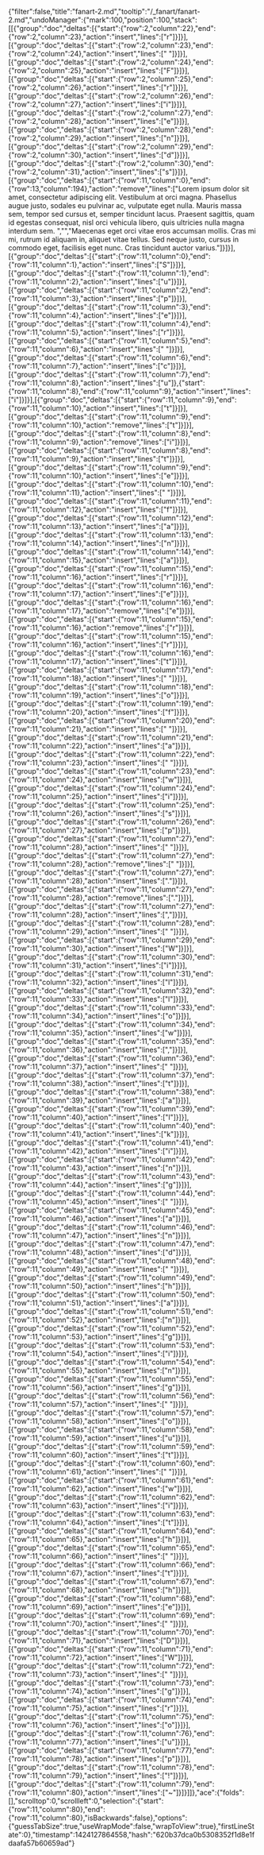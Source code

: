 {"filter":false,"title":"fanart-2.md","tooltip":"/_fanart/fanart-2.md","undoManager":{"mark":100,"position":100,"stack":[[{"group":"doc","deltas":[{"start":{"row":2,"column":22},"end":{"row":2,"column":23},"action":"insert","lines":["r"]}]}],[{"group":"doc","deltas":[{"start":{"row":2,"column":23},"end":{"row":2,"column":24},"action":"insert","lines":[" "]}]}],[{"group":"doc","deltas":[{"start":{"row":2,"column":24},"end":{"row":2,"column":25},"action":"insert","lines":["F"]}]}],[{"group":"doc","deltas":[{"start":{"row":2,"column":25},"end":{"row":2,"column":26},"action":"insert","lines":["r"]}]}],[{"group":"doc","deltas":[{"start":{"row":2,"column":26},"end":{"row":2,"column":27},"action":"insert","lines":["i"]}]}],[{"group":"doc","deltas":[{"start":{"row":2,"column":27},"end":{"row":2,"column":28},"action":"insert","lines":["e"]}]}],[{"group":"doc","deltas":[{"start":{"row":2,"column":28},"end":{"row":2,"column":29},"action":"insert","lines":["n"]}]}],[{"group":"doc","deltas":[{"start":{"row":2,"column":29},"end":{"row":2,"column":30},"action":"insert","lines":["d"]}]}],[{"group":"doc","deltas":[{"start":{"row":2,"column":30},"end":{"row":2,"column":31},"action":"insert","lines":["s"]}]}],[{"group":"doc","deltas":[{"start":{"row":11,"column":0},"end":{"row":13,"column":194},"action":"remove","lines":["Lorem ipsum dolor sit amet, consectetur adipiscing elit. Vestibulum at orci magna. Phasellus augue justo, sodales eu pulvinar ac, vulputate eget nulla. Mauris massa sem, tempor sed cursus et, semper tincidunt lacus. Praesent sagittis, quam id egestas consequat, nisl orci vehicula libero, quis ultricies nulla magna interdum sem. ","","Maecenas eget orci vitae eros accumsan mollis. Cras mi mi, rutrum id aliquam in, aliquet vitae tellus. Sed neque justo, cursus in commodo eget, facilisis eget nunc. Cras tincidunt auctor varius."]}]}],[{"group":"doc","deltas":[{"start":{"row":11,"column":0},"end":{"row":11,"column":1},"action":"insert","lines":["S"]}]}],[{"group":"doc","deltas":[{"start":{"row":11,"column":1},"end":{"row":11,"column":2},"action":"insert","lines":["u"]}]}],[{"group":"doc","deltas":[{"start":{"row":11,"column":2},"end":{"row":11,"column":3},"action":"insert","lines":["p"]}]}],[{"group":"doc","deltas":[{"start":{"row":11,"column":3},"end":{"row":11,"column":4},"action":"insert","lines":["e"]}]}],[{"group":"doc","deltas":[{"start":{"row":11,"column":4},"end":{"row":11,"column":5},"action":"insert","lines":["r"]}]}],[{"group":"doc","deltas":[{"start":{"row":11,"column":5},"end":{"row":11,"column":6},"action":"insert","lines":[" "]}]}],[{"group":"doc","deltas":[{"start":{"row":11,"column":6},"end":{"row":11,"column":7},"action":"insert","lines":["c"]}]}],[{"group":"doc","deltas":[{"start":{"row":11,"column":7},"end":{"row":11,"column":8},"action":"insert","lines":["u"]},{"start":{"row":11,"column":8},"end":{"row":11,"column":9},"action":"insert","lines":["i"]}]}],[{"group":"doc","deltas":[{"start":{"row":11,"column":9},"end":{"row":11,"column":10},"action":"insert","lines":["t"]}]}],[{"group":"doc","deltas":[{"start":{"row":11,"column":9},"end":{"row":11,"column":10},"action":"remove","lines":["t"]}]}],[{"group":"doc","deltas":[{"start":{"row":11,"column":8},"end":{"row":11,"column":9},"action":"remove","lines":["i"]}]}],[{"group":"doc","deltas":[{"start":{"row":11,"column":8},"end":{"row":11,"column":9},"action":"insert","lines":["t"]}]}],[{"group":"doc","deltas":[{"start":{"row":11,"column":9},"end":{"row":11,"column":10},"action":"insert","lines":["e"]}]}],[{"group":"doc","deltas":[{"start":{"row":11,"column":10},"end":{"row":11,"column":11},"action":"insert","lines":[" "]}]}],[{"group":"doc","deltas":[{"start":{"row":11,"column":11},"end":{"row":11,"column":12},"action":"insert","lines":["f"]}]}],[{"group":"doc","deltas":[{"start":{"row":11,"column":12},"end":{"row":11,"column":13},"action":"insert","lines":["a"]}]}],[{"group":"doc","deltas":[{"start":{"row":11,"column":13},"end":{"row":11,"column":14},"action":"insert","lines":["n"]}]}],[{"group":"doc","deltas":[{"start":{"row":11,"column":14},"end":{"row":11,"column":15},"action":"insert","lines":["a"]}]}],[{"group":"doc","deltas":[{"start":{"row":11,"column":15},"end":{"row":11,"column":16},"action":"insert","lines":["r"]}]}],[{"group":"doc","deltas":[{"start":{"row":11,"column":16},"end":{"row":11,"column":17},"action":"insert","lines":["e"]}]}],[{"group":"doc","deltas":[{"start":{"row":11,"column":16},"end":{"row":11,"column":17},"action":"remove","lines":["e"]}]}],[{"group":"doc","deltas":[{"start":{"row":11,"column":15},"end":{"row":11,"column":16},"action":"remove","lines":["r"]}]}],[{"group":"doc","deltas":[{"start":{"row":11,"column":15},"end":{"row":11,"column":16},"action":"insert","lines":["r"]}]}],[{"group":"doc","deltas":[{"start":{"row":11,"column":16},"end":{"row":11,"column":17},"action":"insert","lines":["t"]}]}],[{"group":"doc","deltas":[{"start":{"row":11,"column":17},"end":{"row":11,"column":18},"action":"insert","lines":[" "]}]}],[{"group":"doc","deltas":[{"start":{"row":11,"column":18},"end":{"row":11,"column":19},"action":"insert","lines":["o"]}]}],[{"group":"doc","deltas":[{"start":{"row":11,"column":19},"end":{"row":11,"column":20},"action":"insert","lines":["f"]}]}],[{"group":"doc","deltas":[{"start":{"row":11,"column":20},"end":{"row":11,"column":21},"action":"insert","lines":[" "]}]}],[{"group":"doc","deltas":[{"start":{"row":11,"column":21},"end":{"row":11,"column":22},"action":"insert","lines":["a"]}]}],[{"group":"doc","deltas":[{"start":{"row":11,"column":22},"end":{"row":11,"column":23},"action":"insert","lines":[" "]}]}],[{"group":"doc","deltas":[{"start":{"row":11,"column":23},"end":{"row":11,"column":24},"action":"insert","lines":["w"]}]}],[{"group":"doc","deltas":[{"start":{"row":11,"column":24},"end":{"row":11,"column":25},"action":"insert","lines":["i"]}]}],[{"group":"doc","deltas":[{"start":{"row":11,"column":25},"end":{"row":11,"column":26},"action":"insert","lines":["s"]}]}],[{"group":"doc","deltas":[{"start":{"row":11,"column":26},"end":{"row":11,"column":27},"action":"insert","lines":["p"]}]}],[{"group":"doc","deltas":[{"start":{"row":11,"column":27},"end":{"row":11,"column":28},"action":"insert","lines":[" "]}]}],[{"group":"doc","deltas":[{"start":{"row":11,"column":27},"end":{"row":11,"column":28},"action":"remove","lines":[" "]}]}],[{"group":"doc","deltas":[{"start":{"row":11,"column":27},"end":{"row":11,"column":28},"action":"insert","lines":["."]}]}],[{"group":"doc","deltas":[{"start":{"row":11,"column":27},"end":{"row":11,"column":28},"action":"remove","lines":["."]}]}],[{"group":"doc","deltas":[{"start":{"row":11,"column":27},"end":{"row":11,"column":28},"action":"insert","lines":[","]}]}],[{"group":"doc","deltas":[{"start":{"row":11,"column":28},"end":{"row":11,"column":29},"action":"insert","lines":[" "]}]}],[{"group":"doc","deltas":[{"start":{"row":11,"column":29},"end":{"row":11,"column":30},"action":"insert","lines":["W"]}]}],[{"group":"doc","deltas":[{"start":{"row":11,"column":30},"end":{"row":11,"column":31},"action":"insert","lines":["i"]}]}],[{"group":"doc","deltas":[{"start":{"row":11,"column":31},"end":{"row":11,"column":32},"action":"insert","lines":["l"]}]}],[{"group":"doc","deltas":[{"start":{"row":11,"column":32},"end":{"row":11,"column":33},"action":"insert","lines":["l"]}]}],[{"group":"doc","deltas":[{"start":{"row":11,"column":33},"end":{"row":11,"column":34},"action":"insert","lines":["o"]}]}],[{"group":"doc","deltas":[{"start":{"row":11,"column":34},"end":{"row":11,"column":35},"action":"insert","lines":["w"]}]}],[{"group":"doc","deltas":[{"start":{"row":11,"column":35},"end":{"row":11,"column":36},"action":"insert","lines":[","]}]}],[{"group":"doc","deltas":[{"start":{"row":11,"column":36},"end":{"row":11,"column":37},"action":"insert","lines":[" "]}]}],[{"group":"doc","deltas":[{"start":{"row":11,"column":37},"end":{"row":11,"column":38},"action":"insert","lines":["t"]}]}],[{"group":"doc","deltas":[{"start":{"row":11,"column":38},"end":{"row":11,"column":39},"action":"insert","lines":["a"]}]}],[{"group":"doc","deltas":[{"start":{"row":11,"column":39},"end":{"row":11,"column":40},"action":"insert","lines":["l"]}]}],[{"group":"doc","deltas":[{"start":{"row":11,"column":40},"end":{"row":11,"column":41},"action":"insert","lines":["k"]}]}],[{"group":"doc","deltas":[{"start":{"row":11,"column":41},"end":{"row":11,"column":42},"action":"insert","lines":["i"]}]}],[{"group":"doc","deltas":[{"start":{"row":11,"column":42},"end":{"row":11,"column":43},"action":"insert","lines":["n"]}]}],[{"group":"doc","deltas":[{"start":{"row":11,"column":43},"end":{"row":11,"column":44},"action":"insert","lines":["g"]}]}],[{"group":"doc","deltas":[{"start":{"row":11,"column":44},"end":{"row":11,"column":45},"action":"insert","lines":[" "]}]}],[{"group":"doc","deltas":[{"start":{"row":11,"column":45},"end":{"row":11,"column":46},"action":"insert","lines":["a"]}]}],[{"group":"doc","deltas":[{"start":{"row":11,"column":46},"end":{"row":11,"column":47},"action":"insert","lines":["n"]}]}],[{"group":"doc","deltas":[{"start":{"row":11,"column":47},"end":{"row":11,"column":48},"action":"insert","lines":["d"]}]}],[{"group":"doc","deltas":[{"start":{"row":11,"column":48},"end":{"row":11,"column":49},"action":"insert","lines":[" "]}]}],[{"group":"doc","deltas":[{"start":{"row":11,"column":49},"end":{"row":11,"column":50},"action":"insert","lines":["h"]}]}],[{"group":"doc","deltas":[{"start":{"row":11,"column":50},"end":{"row":11,"column":51},"action":"insert","lines":["a"]}]}],[{"group":"doc","deltas":[{"start":{"row":11,"column":51},"end":{"row":11,"column":52},"action":"insert","lines":["n"]}]}],[{"group":"doc","deltas":[{"start":{"row":11,"column":52},"end":{"row":11,"column":53},"action":"insert","lines":["g"]}]}],[{"group":"doc","deltas":[{"start":{"row":11,"column":53},"end":{"row":11,"column":54},"action":"insert","lines":["i"]}]}],[{"group":"doc","deltas":[{"start":{"row":11,"column":54},"end":{"row":11,"column":55},"action":"insert","lines":["n"]}]}],[{"group":"doc","deltas":[{"start":{"row":11,"column":55},"end":{"row":11,"column":56},"action":"insert","lines":["g"]}]}],[{"group":"doc","deltas":[{"start":{"row":11,"column":56},"end":{"row":11,"column":57},"action":"insert","lines":[" "]}]}],[{"group":"doc","deltas":[{"start":{"row":11,"column":57},"end":{"row":11,"column":58},"action":"insert","lines":["o"]}]}],[{"group":"doc","deltas":[{"start":{"row":11,"column":58},"end":{"row":11,"column":59},"action":"insert","lines":["u"]}]}],[{"group":"doc","deltas":[{"start":{"row":11,"column":59},"end":{"row":11,"column":60},"action":"insert","lines":["t"]}]}],[{"group":"doc","deltas":[{"start":{"row":11,"column":60},"end":{"row":11,"column":61},"action":"insert","lines":[" "]}]}],[{"group":"doc","deltas":[{"start":{"row":11,"column":61},"end":{"row":11,"column":62},"action":"insert","lines":["w"]}]}],[{"group":"doc","deltas":[{"start":{"row":11,"column":62},"end":{"row":11,"column":63},"action":"insert","lines":["i"]}]}],[{"group":"doc","deltas":[{"start":{"row":11,"column":63},"end":{"row":11,"column":64},"action":"insert","lines":["t"]}]}],[{"group":"doc","deltas":[{"start":{"row":11,"column":64},"end":{"row":11,"column":65},"action":"insert","lines":["h"]}]}],[{"group":"doc","deltas":[{"start":{"row":11,"column":65},"end":{"row":11,"column":66},"action":"insert","lines":[" "]}]}],[{"group":"doc","deltas":[{"start":{"row":11,"column":66},"end":{"row":11,"column":67},"action":"insert","lines":["t"]}]}],[{"group":"doc","deltas":[{"start":{"row":11,"column":67},"end":{"row":11,"column":68},"action":"insert","lines":["h"]}]}],[{"group":"doc","deltas":[{"start":{"row":11,"column":68},"end":{"row":11,"column":69},"action":"insert","lines":["e"]}]}],[{"group":"doc","deltas":[{"start":{"row":11,"column":69},"end":{"row":11,"column":70},"action":"insert","lines":[" "]}]}],[{"group":"doc","deltas":[{"start":{"row":11,"column":70},"end":{"row":11,"column":71},"action":"insert","lines":["D"]}]}],[{"group":"doc","deltas":[{"start":{"row":11,"column":71},"end":{"row":11,"column":72},"action":"insert","lines":["W"]}]}],[{"group":"doc","deltas":[{"start":{"row":11,"column":72},"end":{"row":11,"column":73},"action":"insert","lines":[" "]}]}],[{"group":"doc","deltas":[{"start":{"row":11,"column":73},"end":{"row":11,"column":74},"action":"insert","lines":["g"]}]}],[{"group":"doc","deltas":[{"start":{"row":11,"column":74},"end":{"row":11,"column":75},"action":"insert","lines":["r"]}]}],[{"group":"doc","deltas":[{"start":{"row":11,"column":75},"end":{"row":11,"column":76},"action":"insert","lines":["o"]}]}],[{"group":"doc","deltas":[{"start":{"row":11,"column":76},"end":{"row":11,"column":77},"action":"insert","lines":["u"]}]}],[{"group":"doc","deltas":[{"start":{"row":11,"column":77},"end":{"row":11,"column":78},"action":"insert","lines":["p"]}]}],[{"group":"doc","deltas":[{"start":{"row":11,"column":78},"end":{"row":11,"column":79},"action":"insert","lines":["!"]}]}],[{"group":"doc","deltas":[{"start":{"row":11,"column":79},"end":{"row":11,"column":80},"action":"insert","lines":["~"]}]}]]},"ace":{"folds":[],"scrolltop":0,"scrollleft":0,"selection":{"start":{"row":11,"column":80},"end":{"row":11,"column":80},"isBackwards":false},"options":{"guessTabSize":true,"useWrapMode":false,"wrapToView":true},"firstLineState":0},"timestamp":1424127864558,"hash":"620b37dca0b5308352f1d8e1fdaafa57b60659ad"}